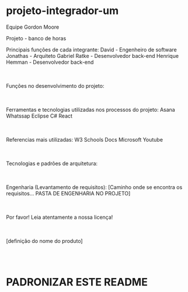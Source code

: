 # projeto-integrador-um
Equipe Gordon Moore<br>

Projeto - banco de horas

Principais funções de cada integrante:
David - Engenheiro de software
Jonathas - Arquiteto
Gabriel Ratke - Desenvolvedor back-end
Henrique Hemman - Desenvolvedor back-end

<br><br>
Funções no desenvolvimento do projeto:

<br><br>
Ferramentas e tecnologias utilizadas nos processos do projeto:
Asana
Whatssap
Eclipse
C#
React

<br><br>
Referencias mais utilizadas:
W3 Schools
Docs Microsoft
Youtube 

<br><br>
Tecnologias e padrões de arquitetura:

<br><br>
Engenharia (Levantamento de requisitos):
[Caminho onde se encontra os requisitos... PASTA DE ENGENHARIA NO PROJETO]

<br><br>
Por favor! Leia atentamente a nossa licença!

<br><br>
[definição do nome do produto]

<br><br>
# PADRONIZAR ESTE README
